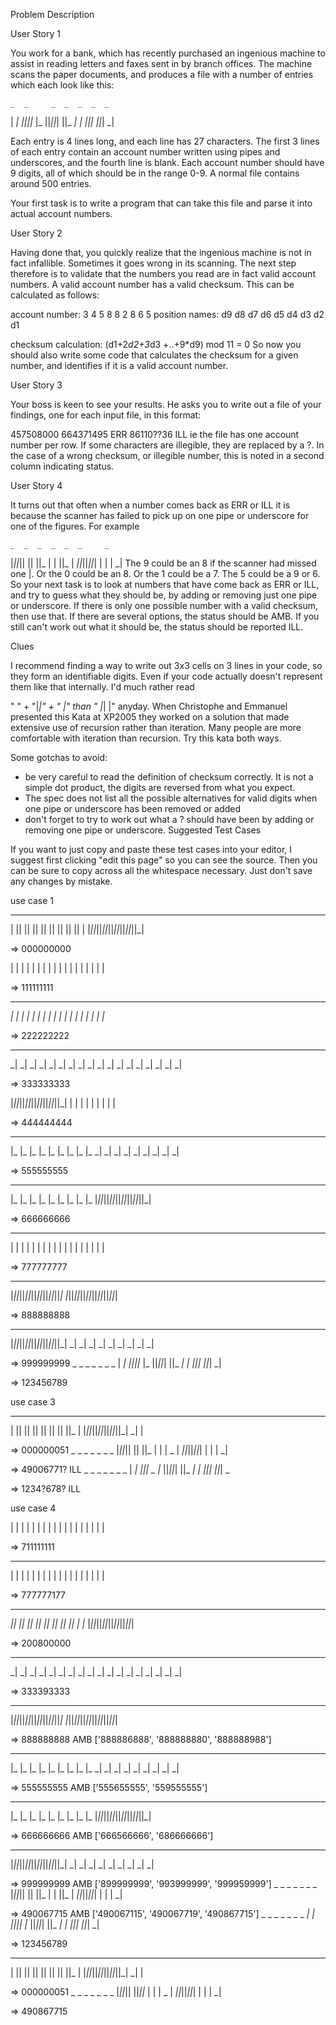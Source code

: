 Problem Description

User Story 1

You work for a bank, which has recently purchased an ingenious machine to assist in reading letters and faxes sent in by branch offices. The machine scans the paper documents, and produces a file with a number of entries which each look like this:

    _  _     _  _  _  _  _
  | _| _||_||_ |_   ||_||_|
  ||_  _|  | _||_|  ||_| _| 
                           
Each entry is 4 lines long, and each line has 27 characters. The first 3 lines of each entry contain an account number written using pipes and underscores, and the fourth line is blank. Each account number should have 9 digits, all of which should be in the range 0-9. A normal file contains around 500 entries.

Your first task is to write a program that can take this file and parse it into actual account numbers.

User Story 2

Having done that, you quickly realize that the ingenious machine is not in fact infallible. Sometimes it goes wrong in its scanning. The next step therefore is to validate that the numbers you read are in fact valid account numbers. A valid account number has a valid checksum. This can be calculated as follows:

account number:  3  4  5  8  8  2  8  6  5
position names:  d9 d8 d7 d6 d5 d4 d3 d2 d1

checksum calculation:
(d1+2*d2+3*d3 +..+9*d9) mod 11 = 0
So now you should also write some code that calculates the checksum for a given number, and identifies if it is a valid account number.

User Story 3

Your boss is keen to see your results. He asks you to write out a file of your findings, one for each input file, in this format:

457508000
664371495 ERR
86110??36 ILL
ie the file has one account number per row. If some characters are illegible, they are replaced by a ?. In the case of a wrong checksum, or illegible number, this is noted in a second column indicating status.

User Story 4

It turns out that often when a number comes back as ERR or ILL it is because the scanner has failed to pick up on one pipe or underscore for one of the figures. For example

    _  _  _  _  _  _     _ 
|_||_|| || ||_   |  |  ||_ 
  | _||_||_||_|  |  |  | _| 
The 9 could be an 8 if the scanner had missed one |. Or the 0 could be an 8. Or the 1 could be a 7. The 5 could be a 9 or 6. So your next task is to look at numbers that have come back as ERR or ILL, and try to guess what they should be, by adding or removing just one pipe or underscore. If there is only one possible number with a valid checksum, then use that. If there are several options, the status should be AMB. If you still can't work out what it should be, the status should be reported ILL.

Clues

I recommend finding a way to write out 3x3 cells on 3 lines in your code, so they form an identifiable digits. Even if your code actually doesn't represent them like that internally. I'd much rather read

"   " +
"|_|" +
"  |"
than
"   |_|  |" 
anyday.
When Christophe and Emmanuel presented this Kata at XP2005 they worked on a solution that made extensive use of recursion rather than iteration. Many people are more comfortable with iteration than recursion. Try this kata both ways.

Some gotchas to avoid:

 - be very careful to read the definition of checksum correctly. It is not a simple dot product, the digits are reversed from what you expect.
 - The spec does not list all the possible alternatives for valid digits when one pipe or underscore has been removed or added
 - don't forget to try to work out what a ? should have been by adding or removing one pipe or underscore.
Suggested Test Cases

If you want to just copy and paste these test cases into your editor, I suggest first clicking "edit this page" so you can see the source. Then you can be sure to copy across all the whitespace necessary. Just don't save any changes by mistake.

use case 1
 _  _  _  _  _  _  _  _  _ 
| || || || || || || || || |
|_||_||_||_||_||_||_||_||_|
                           
=> 000000000
                           
  |  |  |  |  |  |  |  |  |
  |  |  |  |  |  |  |  |  |
                           
=> 111111111
 _  _  _  _  _  _  _  _  _ 
 _| _| _| _| _| _| _| _| _|
|_ |_ |_ |_ |_ |_ |_ |_ |_ 
                           
=> 222222222
 _  _  _  _  _  _  _  _  _ 
 _| _| _| _| _| _| _| _| _|
 _| _| _| _| _| _| _| _| _|
                           
=> 333333333
                           
|_||_||_||_||_||_||_||_||_|
  |  |  |  |  |  |  |  |  |
                           
=> 444444444
 _  _  _  _  _  _  _  _  _ 
|_ |_ |_ |_ |_ |_ |_ |_ |_ 
 _| _| _| _| _| _| _| _| _|
                           
=> 555555555
 _  _  _  _  _  _  _  _  _ 
|_ |_ |_ |_ |_ |_ |_ |_ |_ 
|_||_||_||_||_||_||_||_||_|
                           
=> 666666666
 _  _  _  _  _  _  _  _  _ 
  |  |  |  |  |  |  |  |  |
  |  |  |  |  |  |  |  |  |
                           
=> 777777777
 _  _  _  _  _  _  _  _  _ 
|_||_||_||_||_||_||_||_||_|
|_||_||_||_||_||_||_||_||_|
                           
=> 888888888
 _  _  _  _  _  _  _  _  _ 
|_||_||_||_||_||_||_||_||_|
 _| _| _| _| _| _| _| _| _|
                           
=> 999999999
    _  _     _  _  _  _  _
  | _| _||_||_ |_   ||_||_|
  ||_  _|  | _||_|  ||_| _| 
                           
=> 123456789

use case 3
 _  _  _  _  _  _  _  _    
| || || || || || || ||_   |
|_||_||_||_||_||_||_| _|  |
                           
=> 000000051
    _  _  _  _  _  _     _ 
|_||_|| || ||_   |  |  | _ 
  | _||_||_||_|  |  |  | _|
                           
=> 49006771? ILL
    _  _     _  _  _  _  _ 
  | _| _||_| _ |_   ||_||_|
  ||_  _|  | _||_|  ||_| _ 
                            
=> 1234?678? ILL

use case 4
                           
  |  |  |  |  |  |  |  |  |
  |  |  |  |  |  |  |  |  |
                           
=> 711111111
 _  _  _  _  _  _  _  _  _ 
  |  |  |  |  |  |  |  |  |
  |  |  |  |  |  |  |  |  |
                           
=> 777777177
 _  _  _  _  _  _  _  _  _ 
 _|| || || || || || || || |
|_ |_||_||_||_||_||_||_||_|
                           
=> 200800000
 _  _  _  _  _  _  _  _  _ 
 _| _| _| _| _| _| _| _| _|
 _| _| _| _| _| _| _| _| _|
                           
=> 333393333 
 _  _  _  _  _  _  _  _  _ 
|_||_||_||_||_||_||_||_||_|
|_||_||_||_||_||_||_||_||_|
                           
=> 888888888 AMB ['888886888', '888888880', '888888988']
 _  _  _  _  _  _  _  _  _ 
|_ |_ |_ |_ |_ |_ |_ |_ |_ 
 _| _| _| _| _| _| _| _| _|
                           
=> 555555555 AMB ['555655555', '559555555']
 _  _  _  _  _  _  _  _  _ 
|_ |_ |_ |_ |_ |_ |_ |_ |_ 
|_||_||_||_||_||_||_||_||_|
                           
=> 666666666 AMB ['666566666', '686666666']
 _  _  _  _  _  _  _  _  _ 
|_||_||_||_||_||_||_||_||_|
 _| _| _| _| _| _| _| _| _|
                           
=> 999999999 AMB ['899999999', '993999999', '999959999']
    _  _  _  _  _  _     _ 
|_||_|| || ||_   |  |  ||_ 
  | _||_||_||_|  |  |  | _|
                           
=> 490067715 AMB ['490067115', '490067719', '490867715']
    _  _     _  _  _  _  _ 
 _| _| _||_||_ |_   ||_||_|
  ||_  _|  | _||_|  ||_| _| 
                           
=> 123456789
 _     _  _  _  _  _  _    
| || || || || || || ||_   |
|_||_||_||_||_||_||_| _|  |
                           
=> 000000051
    _  _  _  _  _  _     _ 
|_||_|| ||_||_   |  |  | _ 
  | _||_||_||_|  |  |  | _|
                           
=> 490867715 